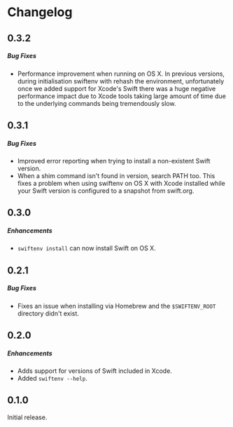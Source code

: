 # Changelog

## 0.3.2

##### Bug Fixes

- Performance improvement when running on OS X. In previous versions, during
  initialisation swiftenv with rehash the environment, unfortunately once we
  added support for Xcode's Swift there was a huge negative performance impact
  due to Xcode tools taking large amount of time due to the underlying commands
  being tremendously slow.

## 0.3.1

##### Bug Fixes

- Improved error reporting when trying to install a non-existent Swift version.
- When a shim command isn't found in version, search PATH too. This fixes a
  problem when using swiftenv on OS X with Xcode installed while your Swift
  version is configured to a snapshot from swift.org.

## 0.3.0

##### Enhancements

- `swiftenv install` can now install Swift on OS X.

## 0.2.1

##### Bug Fixes

* Fixes an issue when installing via Homebrew and the `$SWIFTENV_ROOT`
  directory didn't exist.

## 0.2.0

##### Enhancements

* Adds support for versions of Swift included in Xcode.
* Added `swiftenv --help`.

## 0.1.0

Initial release.
